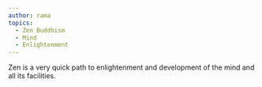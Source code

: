 ```yaml
---
author: rama
topics:
  - Zen Buddhism
  - Mind
  - Enlightenment
---
```


Zen is a very quick path to enlightenment and development of the mind and all its facilities.
